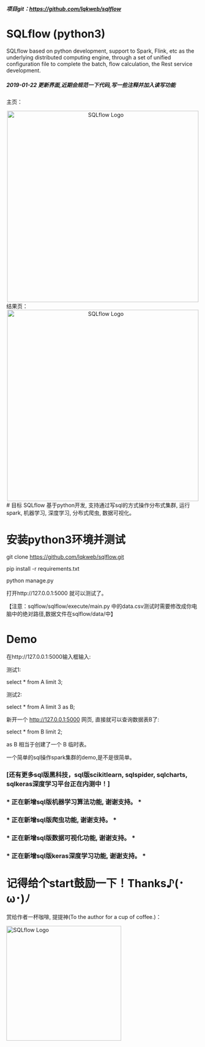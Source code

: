 ##### 项目git：https://github.com/lqkweb/sqlflow

# SQLflow (python3)
SQLflow based on python development, support to Spark, Flink, etc as the underlying distributed computing engine, through a set of unified configuration file to complete the batch, flow calculation, the Rest service development.
##### 2019-01-22 更新界面,近期会规范一下代码,写一些注释并加入读写功能
主页：
<div align="center">
<a href="https://buglib.tech/" target="_blank">
<img src="https://upload-images.jianshu.io/upload_images/11023671-f9f8887c69961f55.png" alt="SQLflow Logo" width="500px"></img>
</a>
</div>
结果页：
<div align="center">
<a href="https://buglib.tech/" target="_blank">
<img src="https://upload-images.jianshu.io/upload_images/11023671-c87720c918357b4d.png" alt="SQLflow Logo" width="500px"></img>
</a>
</div>
# 目标
SQLflow 基于python开发, 支持通过写sql的方式操作分布式集群, 运行spark, 机器学习, 深度学习, 分布式爬虫, 数据可视化。

# 安装python3环境并测试

git clone https://github.com/lqkweb/sqlflow.git

pip install -r requirements.txt

python manage.py

打开http://127.0.0.1:5000 就可以测试了。

【注意：sqlflow/sqlflow/execute/main.py 中的data.csv测试时需要修改成你电脑中的绝对路径,数据文件在sqlflow/data/中】

# Demo

在http://127.0.0.1:5000输入框输入:

测试1:

select * from A limit 3;

测试2:

select * from A limit 3 as B;

新开一个 http://127.0.0.1:5000 网页, 直接就可以查询数据表B了:

select * from B limit 2;

as B 相当于创建了一个 B 临时表。

一个简单的sql操作spark集群的demo,是不是很简单。

### [还有更多sql版黑科技，sql版scikitlearn, sqlspider, sqlcharts, sqlkeras深度学习平台正在内测中！]

### * 正在新增sql版机器学习算法功能, 谢谢支持。 *
### * 正在新增sql版爬虫功能, 谢谢支持。 *
### * 正在新增sql版数据可视化功能, 谢谢支持。 *
### * 正在新增sql版keras深度学习功能, 谢谢支持。 *


# 记得给个start鼓励一下！Thanks♪(･ω･)ﾉ

赏给作者一杯咖啡, 提提神(To the author for a cup of coffee.)：
<div>
<a href="https://buglib.tech/" target="_blank">
<img src="http://www.kszixue.com/zb_users/upload/2018/08/201808151534340304580089.png" alt="SQLflow Logo" width="300px"></img>
</a>
</div>